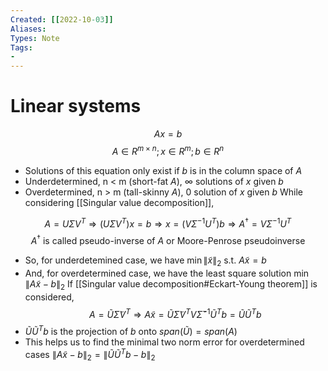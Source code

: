 ```yaml
---
Created: [[2022-10-03]]
Aliases: 
Types: Note
Tags: 
- 
---
```

# Linear systems
$$Ax=b$$
$$A\in R^{m\times n};x\in R^m; b\in R^n$$
- Solutions of this equation only exist if $b$ is in the column space of $A$
- Underdetermined, n < m (short-fat $A$), $\infty$ solutions of $x$ given $b$
- Overdetermined, n > m (tall-skinny $A$), 0 solution of $x$ given $b$
While considering [[Singular value decomposition]], 

$$A=U\Sigma V^T\Rightarrow (U\Sigma V^T)x=b\Rightarrow x=(V\Sigma^{-1}U^T)b\Rightarrow A^\dagger=V\Sigma^{-1}U^T$$
$$A^\dagger\text{ is called pseudo-inverse of }A\text{ or Moore-Penrose pseudoinverse}$$
- So, for underdetemined case, we have $\min\|\tilde x\|_2\text{ s.t. }A\tilde x=b$
- And, for overdetermined case, we have the least square solution $\min \|A\tilde x-b\|_2$
If [[Singular value decomposition#Eckart-Young theorem]] is considered, 
$$A=\tilde U\tilde\Sigma V^T\Rightarrow A\tilde x=\tilde U\tilde\Sigma V^TV\tilde\Sigma^{-1}\tilde U^Tb=\tilde U\tilde U^Tb$$
- $\tilde U\tilde U^Tb$ is the projection of $b$ onto $span(\tilde U)=span(A)$
- This helps us to find the minimal two norm error for overdetermined cases $\|A\tilde x-b\|_2=\|\tilde U\tilde U^Tb-b\|_2$
